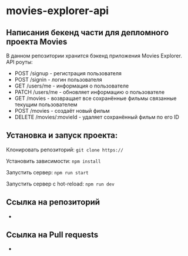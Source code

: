 # movies-explorer-api

## Написания бекенд части для депломного проекта Movies

В данном репозитории хранится бэкенд приложения  Movies Explorer. API роуты:

- POST /signup - регистрация пользователя
- POST /signin - логин пользователя
- GET /users/me - информация о пользователе
- PATCH /users/me - обновляет информацию о пользователе
- GET /movies - возвращает все сохранённые фильмы связанные текущим пользователем
- POST /movies - создаёт новый фильм
- DELETE /movies/:movieId - удаляет сохранённый фильм по его ID

## Установка и запуск проекта:

Клонировать репозиторий: `git clone https://`

Установить зависимости: `npm install`

Запустить сервер: `npm run start`

Запустить сервер с hot-reload: `npm run dev`

## Ccылка на репозиторий 

- 

## Ccылка на Pull requests

- 

